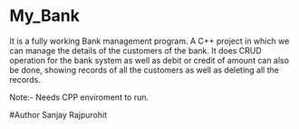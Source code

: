 # My_Bank

It is a fully working Bank management program.
A C++ project in which we can manage the details of the customers of the bank. It does CRUD operation for the bank system as well as debit or credit of amount can also be done, showing records of all the customers as well as deleting all the records.

Note:- Needs CPP enviroment to run.

#Author 
Sanjay Rajpurohit

